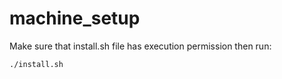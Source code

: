 # machine_setup

Make sure that install.sh  file has execution permission
then run:

`./install.sh`


